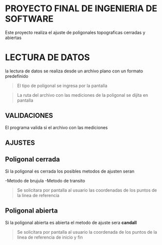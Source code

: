 # PROYECTO FINAL DE INGENIERIA DE SOFTWARE

Este proyecto realiza el ajuste de poligonales topograficas cerradas y abiertas 

# LECTURA DE DATOS  
la lectura de datos se realiza desde un archivo plano con un formato predefinido

>El tipo de poligonal se ingresa por la pantalla 

>La ruta del archivo con las mediciones de la poligonal se dijita en pantalla 

## VALIDACIONES
El programa valida si el archivo con las mediciones 

## AJUSTES 

## Poligonal cerrada 
Si la poligonal es cerrada los posibles metodos de ajusten seran 

-Metodo de brujula 
-Metodo de transito 

> Se solicitara por pantalla al usuario las coordenadas de los puntos de la linea de referencia 

## Poligonal abierta 
Si la poligonal abierta es abierta el metodo de ajuste sera **candall** 

> Se solicitara por pantalla al usuario la coordenada de los puntos de la linea de referencia de inicio y fin 
